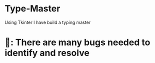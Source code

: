 # Type-Master
Using Tkinter I have build a typing master

# 🐛: There are many bugs needed to identify and resolve
